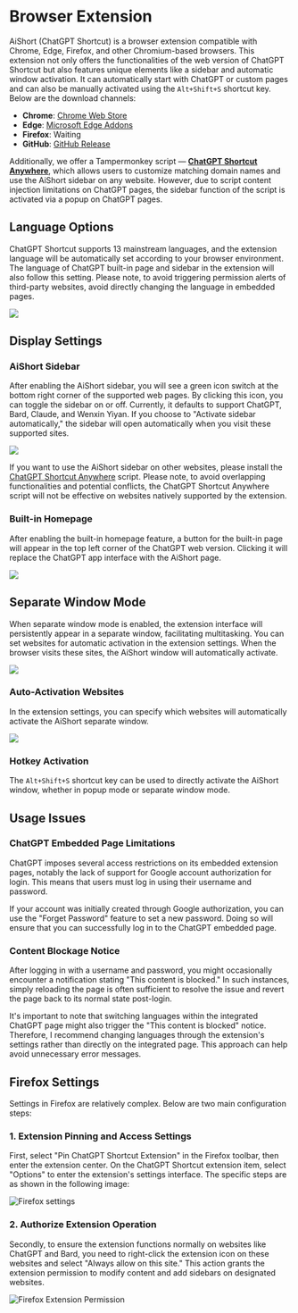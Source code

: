 # Browser Extension

AiShort (ChatGPT Shortcut) is a browser extension compatible with Chrome, Edge, Firefox, and other Chromium-based browsers. This extension not only offers the functionalities of the web version of ChatGPT Shortcut but also features unique elements like a sidebar and automatic window activation. It can automatically start with ChatGPT or custom pages and can also be manually activated using the `Alt+Shift+S` shortcut key. Below are the download channels:

- **Chrome**: [Chrome Web Store](https://chrome.google.com/webstore/detail/chatgpt-shortcut/blcgeoojgdpodnmnhfpohphdhfncblnj)
- **Edge**: [Microsoft Edge Addons](https://microsoftedge.microsoft.com/addons/detail/chatgpt-shortcut/hnggpalhfjmdhhmgfjpmhlfilnbmjoin)
- **Firefox**: Waiting
- **GitHub**: [GitHub Release](https://github.com/rockbenben/ChatGPT-Shortcut/releases/latest)

Additionally, we offer a Tampermonkey script — [**ChatGPT Shortcut Anywhere**](https://greasyfork.org/scripts/482907-chatgpt-shortcut-anywhere), which allows users to customize matching domain names and use the AiShort sidebar on any website. However, due to script content injection limitations on ChatGPT pages, the sidebar function of the script is activated via a popup on ChatGPT pages.

## Language Options

ChatGPT Shortcut supports 13 mainstream languages, and the extension language will be automatically set according to your browser environment. The language of ChatGPT built-in page and sidebar in the extension will also follow this setting. Please note, to avoid triggering permission alerts of third-party websites, avoid directly changing the language in embedded pages.

![](https://img.newzone.top/2023-12-23-12-04-29.png?imageMogr2/format/webp)

## Display Settings

### AiShort Sidebar

After enabling the AiShort sidebar, you will see a green icon switch at the bottom right corner of the supported web pages. By clicking this icon, you can toggle the sidebar on or off. Currently, it defaults to support ChatGPT, Bard, Claude, and Wenxin Yiyan. If you choose to "Activate sidebar automatically," the sidebar will open automatically when you visit these supported sites.

![](https://img.newzone.top/2023-12-23-04-16-15.gif?imageMogr2/format/webp)

If you want to use the AiShort sidebar on other websites, please install the [ChatGPT Shortcut Anywhere](https://greasyfork.org/scripts/482907-chatgpt-shortcut-anywhere) script. Please note, to avoid overlapping functionalities and potential conflicts, the ChatGPT Shortcut Anywhere script will not be effective on websites natively supported by the extension.

### Built-in Homepage

After enabling the built-in homepage feature, a button for the built-in page will appear in the top left corner of the ChatGPT web version. Clicking it will replace the ChatGPT app interface with the AiShort page.

![](https://img.newzone.top/ai/2023-12-22-19-40-15.png?imageMogr2/format/webp)

## Separate Window Mode

When separate window mode is enabled, the extension interface will persistently appear in a separate window, facilitating multitasking. You can set websites for automatic activation in the extension settings. When the browser visits these sites, the AiShort window will automatically activate.

![](https://img.newzone.top/2023-12-23-12-07-09.png?imageMogr2/format/webp)

### Auto-Activation Websites

In the extension settings, you can specify which websites will automatically activate the AiShort separate window.

![](https://img.newzone.top/2023-12-23-12-09-51.png?imageMogr2/format/webp)

### Hotkey Activation

The `Alt+Shift+S` shortcut key can be used to directly activate the AiShort window, whether in popup mode or separate window mode.

## Usage Issues

### ChatGPT Embedded Page Limitations

ChatGPT imposes several access restrictions on its embedded extension pages, notably the lack of support for Google account authorization for login. This means that users must log in using their username and password.

If your account was initially created through Google authorization, you can use the "Forget Password" feature to set a new password. Doing so will ensure that you can successfully log in to the ChatGPT embedded page.

### Content Blockage Notice

After logging in with a username and password, you might occasionally encounter a notification stating "This content is blocked." In such instances, simply reloading the page is often sufficient to resolve the issue and revert the page back to its normal state post-login.

It's important to note that switching languages within the integrated ChatGPT page might also trigger the "This content is blocked" notice. Therefore, I recommend changing languages through the extension's settings rather than directly on the integrated page. This approach can help avoid unnecessary error messages.

## Firefox Settings

Settings in Firefox are relatively complex. Below are two main configuration steps:

### 1. Extension Pinning and Access Settings

First, select "Pin ChatGPT Shortcut Extension" in the Firefox toolbar, then enter the extension center. On the ChatGPT Shortcut extension item, select "Options" to enter the extension's settings interface. The specific steps are as shown in the following image:

![Firefox settings](https://img.newzone.top/2023-12-25-05-51-47.png?imageMogr2/format/webp)

### 2. Authorize Extension Operation

Secondly, to ensure the extension functions normally on websites like ChatGPT and Bard, you need to right-click the extension icon on these websites and select "Always allow on this site." This action grants the extension permission to modify content and add sidebars on designated websites.

![Firefox Extension Permission](https://img.newzone.top/2023-12-25-05-59-48.png?imageMogr2/format/webp)
